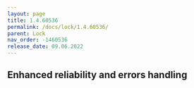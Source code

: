 ```yaml
---
layout: page
title: 1.4.60536
permalink: /docs/lock/1.4.60536/
parent: Lock
nav_order: -1460536
release_date: 09.06.2022
---
```


## Enhanced reliability and errors handling
